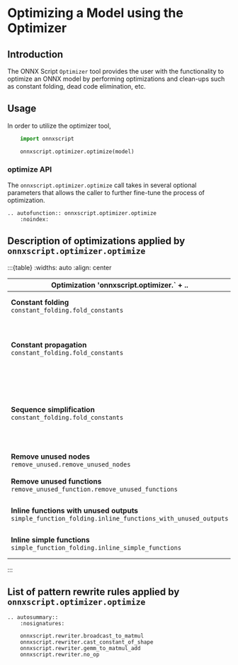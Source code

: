 # Optimizing a Model using the Optimizer

## Introduction

The ONNX Script `Optimizer` tool provides the user with the functionality to optimize an ONNX model by performing optimizations and clean-ups such as constant folding, dead code elimination, etc.

## Usage

In order to utilize the optimizer tool,

```python
    import onnxscript

    onnxscript.optimizer.optimize(model)
```

### optimize API
The `onnxscript.optimizer.optimize` call takes in several optional parameters that allows the caller to further fine-tune the process of optimization.

```{eval-rst}
.. autofunction:: onnxscript.optimizer.optimize
    :noindex:
```

## Description of optimizations applied by `onnxscript.optimizer.optimize`

:::{table}
:widths: auto
:align: center

| Optimization 'onnxscript.optimizer.` + .. | Description |
| - | - |
| **Constant folding** <br>`constant_folding.fold_constants` | Applies constant folding optimization to the model. |
| **Constant propagation** <br>`constant_folding.fold_constants` | Applies constant propagation optimization to the model. Applied as part of the constant folding optimization. |
| **Sequence simplification** <br>`constant_folding.fold_constants` | Simplifies Sequence based ops (SequenceConstruct, ConcatFromSequence) present in the model. Applied as part of the constant folding optimization. |
| **Remove unused nodes** <br>`remove_unused.remove_unused_nodes` | Removes unused nodes from the model. |
| **Remove unused functions** <br>`remove_unused_function.remove_unused_functions` | Removes unused function protos from the model. |
| **Inline functions with unused outputs** <br>`simple_function_folding.inline_functions_with_unused_outputs` | Inlines function nodes that have unused outputs. |
| **Inline simple functions** <br>`simple_function_folding.inline_simple_functions` | Inlines simple functions based on a node count threshold. |
:::

## List of pattern rewrite rules applied by `onnxscript.optimizer.optimize`

```{eval-rst}
.. autosummary::
    :nosignatures:

    onnxscript.rewriter.broadcast_to_matmul
    onnxscript.rewriter.cast_constant_of_shape
    onnxscript.rewriter.gemm_to_matmul_add
    onnxscript.rewriter.no_op

```
